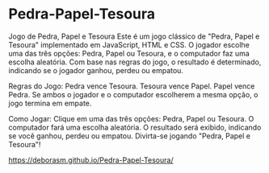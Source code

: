 # Pedra-Papel-Tesoura

Jogo de Pedra, Papel e Tesoura
Este é um jogo clássico de "Pedra, Papel e Tesoura" implementado em JavaScript, HTML e CSS. O jogador escolhe uma das três opções: Pedra, Papel ou Tesoura, e o computador faz uma escolha aleatória. Com base nas regras do jogo, o resultado é determinado, indicando se o jogador ganhou, perdeu ou empatou.

Regras do Jogo:
Pedra vence Tesoura.
Tesoura vence Papel.
Papel vence Pedra.
Se ambos o jogador e o computador escolherem a mesma opção, o jogo termina em empate.

Como Jogar:
Clique em uma das três opções: Pedra, Papel ou Tesoura.
O computador fará uma escolha aleatória.
O resultado será exibido, indicando se você ganhou, perdeu ou empatou.
Divirta-se jogando "Pedra, Papel e Tesoura"!

https://deborasm.github.io/Pedra-Papel-Tesoura/

